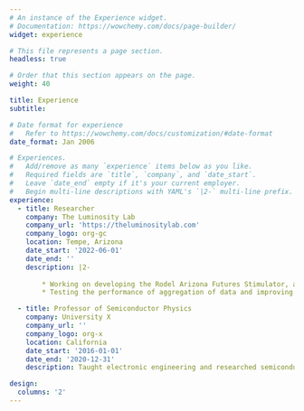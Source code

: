 ```yaml
---
# An instance of the Experience widget.
# Documentation: https://wowchemy.com/docs/page-builder/
widget: experience

# This file represents a page section.
headless: true

# Order that this section appears on the page.
weight: 40

title: Experience
subtitle:

# Date format for experience
#   Refer to https://wowchemy.com/docs/customization/#date-format
date_format: Jan 2006

# Experiences.
#   Add/remove as many `experience` items below as you like.
#   Required fields are `title`, `company`, and `date_start`.
#   Leave `date_end` empty if it's your current employer.
#   Begin multi-line descriptions with YAML's `|2-` multi-line prefix.
experience:
  - title: Researcher
    company: The Luminosity Lab
    company_url: 'https://theluminositylab.com'
    company_logo: org-gc
    location: Tempe, Arizona
    date_start: '2022-06-01'
    date_end: ''
    description: |2-
    
        * Working on developing the Rodel Arizona Futures Stimulator, an interactive simulator that provides enhanced decision-making using ReactJS and Python. Responsible for analyzing the effects of business decisions based on past data of around 30 years.
        * Testing the performance of aggregation of data and improving it using Python to display the stimulation state on the front end.

  - title: Professor of Semiconductor Physics
    company: University X
    company_url: ''
    company_logo: org-x
    location: California
    date_start: '2016-01-01'
    date_end: '2020-12-31'
    description: Taught electronic engineering and researched semiconductor physics.

design:
  columns: '2'
---
```

